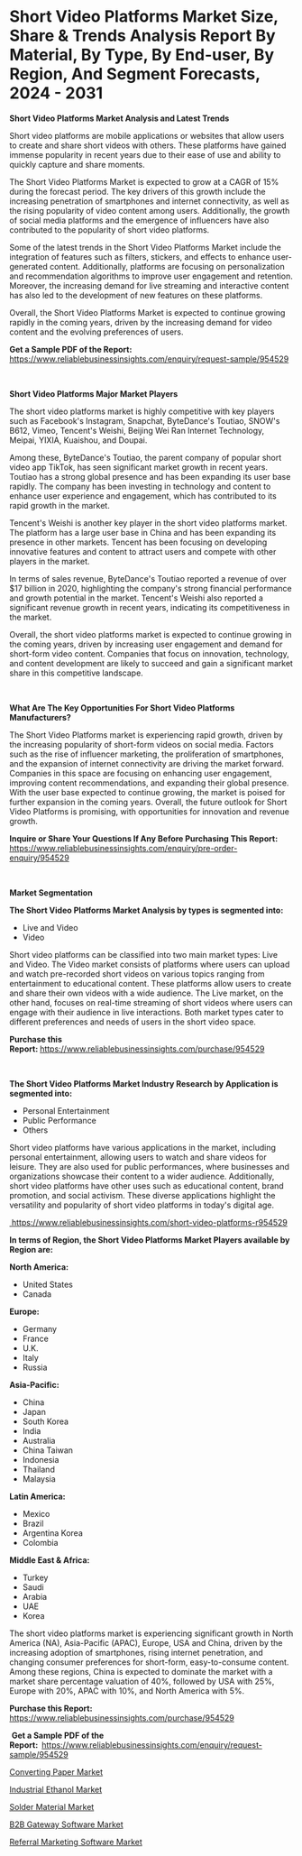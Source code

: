 <p><h1>Short Video Platforms Market Size, Share & Trends Analysis Report By Material, By Type, By End-user, By Region, And Segment Forecasts, 2024 - 2031</h1></p><p><strong>Short Video Platforms Market Analysis and Latest Trends</strong></p>
<p><p>Short video platforms are mobile applications or websites that allow users to create and share short videos with others. These platforms have gained immense popularity in recent years due to their ease of use and ability to quickly capture and share moments.</p><p>The Short Video Platforms Market is expected to grow at a CAGR of 15% during the forecast period. The key drivers of this growth include the increasing penetration of smartphones and internet connectivity, as well as the rising popularity of video content among users. Additionally, the growth of social media platforms and the emergence of influencers have also contributed to the popularity of short video platforms.</p><p>Some of the latest trends in the Short Video Platforms Market include the integration of features such as filters, stickers, and effects to enhance user-generated content. Additionally, platforms are focusing on personalization and recommendation algorithms to improve user engagement and retention. Moreover, the increasing demand for live streaming and interactive content has also led to the development of new features on these platforms.</p><p>Overall, the Short Video Platforms Market is expected to continue growing rapidly in the coming years, driven by the increasing demand for video content and the evolving preferences of users.</p></p>
<p><strong>Get a Sample PDF of the Report:&nbsp;</strong> <a href="https://www.reliablebusinessinsights.com/enquiry/request-sample/954529">https://www.reliablebusinessinsights.com/enquiry/request-sample/954529</a></p>
<p>&nbsp;</p>
<p><strong>Short Video Platforms Major Market Players</strong></p>
<p><p>The short video platforms market is highly competitive with key players such as Facebook's Instagram, Snapchat, ByteDance's Toutiao, SNOW's B612, Vimeo, Tencent's Weishi, Beijing Wei Ran Internet Technology, Meipai, YIXIA, Kuaishou, and Doupai. </p><p>Among these, ByteDance's Toutiao, the parent company of popular short video app TikTok, has seen significant market growth in recent years. Toutiao has a strong global presence and has been expanding its user base rapidly. The company has been investing in technology and content to enhance user experience and engagement, which has contributed to its rapid growth in the market. </p><p>Tencent's Weishi is another key player in the short video platforms market. The platform has a large user base in China and has been expanding its presence in other markets. Tencent has been focusing on developing innovative features and content to attract users and compete with other players in the market. </p><p>In terms of sales revenue, ByteDance's Toutiao reported a revenue of over $17 billion in 2020, highlighting the company's strong financial performance and growth potential in the market. Tencent's Weishi also reported a significant revenue growth in recent years, indicating its competitiveness in the market.</p><p>Overall, the short video platforms market is expected to continue growing in the coming years, driven by increasing user engagement and demand for short-form video content. Companies that focus on innovation, technology, and content development are likely to succeed and gain a significant market share in this competitive landscape.</p></p>
<p>&nbsp;</p>
<p><strong>What Are The Key Opportunities For Short Video Platforms Manufacturers?</strong></p>
<p><p>The Short Video Platforms market is experiencing rapid growth, driven by the increasing popularity of short-form videos on social media. Factors such as the rise of influencer marketing, the proliferation of smartphones, and the expansion of internet connectivity are driving the market forward. Companies in this space are focusing on enhancing user engagement, improving content recommendations, and expanding their global presence. With the user base expected to continue growing, the market is poised for further expansion in the coming years. Overall, the future outlook for Short Video Platforms is promising, with opportunities for innovation and revenue growth.</p></p>
<p><strong>Inquire or Share Your Questions If Any Before Purchasing This Report:</strong> <a href="https://www.reliablebusinessinsights.com/enquiry/pre-order-enquiry/954529">https://www.reliablebusinessinsights.com/enquiry/pre-order-enquiry/954529</a></p>
<p>&nbsp;</p>
<p><strong>Market Segmentation</strong></p>
<p><strong>The Short Video Platforms Market Analysis by types is segmented into:</strong></p>
<p><ul><li>Live and Video</li><li>Video</li></ul></p>
<p><p>Short video platforms can be classified into two main market types: Live and Video. The Video market consists of platforms where users can upload and watch pre-recorded short videos on various topics ranging from entertainment to educational content. These platforms allow users to create and share their own videos with a wide audience. The Live market, on the other hand, focuses on real-time streaming of short videos where users can engage with their audience in live interactions. Both market types cater to different preferences and needs of users in the short video space.</p></p>
<p><strong>Purchase this Report:&nbsp;</strong><a href="https://www.reliablebusinessinsights.com/purchase/954529">https://www.reliablebusinessinsights.com/purchase/954529</a></p>
<p>&nbsp;</p>
<p><strong>The Short Video Platforms Market Industry Research by Application is segmented into:</strong></p>
<p><ul><li>Personal Entertainment</li><li>Public Performance</li><li>Others</li></ul></p>
<p><p>Short video platforms have various applications in the market, including personal entertainment, allowing users to watch and share videos for leisure. They are also used for public performances, where businesses and organizations showcase their content to a wider audience. Additionally, short video platforms have other uses such as educational content, brand promotion, and social activism. These diverse applications highlight the versatility and popularity of short video platforms in today's digital age.</p></p>
<p><a href="https://www.reliablebusinessinsights.com/short-video-platforms-r954529">&nbsp;https://www.reliablebusinessinsights.com/short-video-platforms-r954529</a></p>
<p><strong>In terms of Region, the Short Video Platforms Market Players available by Region are:</strong></p>
<p>
    <p> <strong> North America: </strong>
        <ul>
            <li>United States</li>
            <li>Canada</li>
        </ul>
        </p> 
    <p> <strong> Europe: </strong>
        <ul>
            <li>Germany</li>
            <li>France</li>
            <li>U.K.</li>
            <li>Italy</li>
            <li>Russia</li>
        </ul>
        </p> 
    <p> <strong> Asia-Pacific: </strong>
        <ul>
            <li>China</li>
            <li>Japan</li>
            <li>South Korea</li>
            <li>India</li>
            <li>Australia</li>
            <li>China Taiwan</li>
            <li>Indonesia</li>
            <li>Thailand</li>
            <li>Malaysia</li>
        </ul>
        </p> 
    <p> <strong> Latin America: </strong>
        <ul>
            <li>Mexico</li>
            <li>Brazil</li>
            <li>Argentina Korea</li>
            <li>Colombia</li>
        </ul>
        </p> 
    <p> <strong> Middle East & Africa: </strong>
        <ul>
            <li>Turkey</li>
            <li>Saudi</li>
            <li>Arabia</li>
            <li>UAE</li>
            <li>Korea</li>
        </ul>
    </p>
    </p>
<p><p>The short video platforms market is experiencing significant growth in North America (NA), Asia-Pacific (APAC), Europe, USA and China, driven by the increasing adoption of smartphones, rising internet penetration, and changing consumer preferences for short-form, easy-to-consume content. Among these regions, China is expected to dominate the market with a market share percentage valuation of 40%, followed by USA with 25%, Europe with 20%, APAC with 10%, and North America with 5%.</p></p>
<p><strong>Purchase this Report: </strong><a href="https://www.reliablebusinessinsights.com/purchase/954529">https://www.reliablebusinessinsights.com/purchase/954529</a></p>
<p>&nbsp;<strong>Get a Sample PDF of the Report:&nbsp;&nbsp;</strong><a href="https://www.reliablebusinessinsights.com/enquiry/request-sample/954529">https://www.reliablebusinessinsights.com/enquiry/request-sample/954529</a></p>
<p><strong></strong></p>
<p><p><a href="https://www.linkedin.com/pulse/converting-paper-market-analysis-report-global-insights-stfdf?trackingId=1ALCNjizS7GOyuwwTSR%2F0g%3D%3D">Converting Paper Market</a></p><p><a href="https://www.linkedin.com/pulse/industrial-ethanol-market-investigation-industry-evolution-forecast-r4off?trackingId=29V62qPXTp6bQAgEGAgvAA%3D%3D">Industrial Ethanol Market</a></p><p><a href="https://www.linkedin.com/pulse/global-solder-material-market-analysis-trends-forecasts-growth-dzduf?trackingId=yM3MKbrcSeWA%2B%2F8jj4r4Cw%3D%3D">Solder Material Market</a></p><p><a href="https://github.com/joannesouthgate/Market-Research-Report-List-4/blob/main/b2b-gateway-software-market.md">B2B Gateway Software Market</a></p><p><a href="https://github.com/wwwkeltoum/Market-Research-Report-List-4/blob/main/referral-marketing-software-market.md">Referral Marketing Software Market</a></p></p>